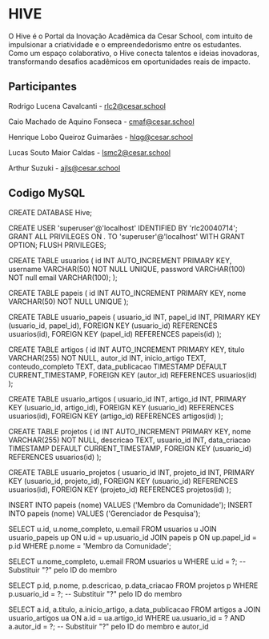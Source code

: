 # HIVE
O Hive é o Portal da Inovação Acadêmica da Cesar School, com intuito de impulsionar a criatividade e o empreendedorismo entre os estudantes. Como um espaço colaborativo, o Hive conecta talentos e ideias inovadoras, transformando desafios acadêmicos em oportunidades reais de impacto.

## Participantes

Rodrigo Lucena Cavalcanti - rlc2@cesar.school

Caio Machado de Aquino Fonseca - cmaf@cesar.school

Henrique Lobo Queiroz Guimarães - hlqg@cesar.school

Lucas Souto Maior Caldas - lsmc2@cesar.school

Arthur Suzuki - ajls@cesar.school

## Codigo MySQL

CREATE DATABASE Hive;

CREATE USER 'superuser'@'localhost' IDENTIFIED BY 'rlc20040714';
GRANT ALL PRIVILEGES ON *.* TO 'superuser'@'localhost' WITH GRANT OPTION;
FLUSH PRIVILEGES;


CREATE TABLE usuarios (
    id INT AUTO_INCREMENT PRIMARY KEY,
    username VARCHAR(50) NOT NULL UNIQUE,
    password VARCHAR(100) NOT null
    email VARCHAR(100);
);



CREATE TABLE papeis (
    id INT AUTO_INCREMENT PRIMARY KEY,
    nome VARCHAR(50) NOT NULL UNIQUE
);

CREATE TABLE usuario_papeis (
    usuario_id INT,
    papel_id INT,
    PRIMARY KEY (usuario_id, papel_id),
    FOREIGN KEY (usuario_id) REFERENCES usuarios(id),
    FOREIGN KEY (papel_id) REFERENCES papeis(id)
);

CREATE TABLE artigos (
    id INT AUTO_INCREMENT PRIMARY KEY,
    titulo VARCHAR(255) NOT NULL,
    autor_id INT,
    inicio_artigo TEXT,
    conteudo_completo TEXT,
    data_publicacao TIMESTAMP DEFAULT CURRENT_TIMESTAMP,
    FOREIGN KEY (autor_id) REFERENCES usuarios(id)
);

CREATE TABLE usuario_artigos (
    usuario_id INT,
    artigo_id INT,
    PRIMARY KEY (usuario_id, artigo_id),
    FOREIGN KEY (usuario_id) REFERENCES usuarios(id),
    FOREIGN KEY (artigo_id) REFERENCES artigos(id)
);

CREATE TABLE projetos (
    id INT AUTO_INCREMENT PRIMARY KEY,
    nome VARCHAR(255) NOT NULL,
    descricao TEXT,
    usuario_id INT,
    data_criacao TIMESTAMP DEFAULT CURRENT_TIMESTAMP,
    FOREIGN KEY (usuario_id) REFERENCES usuarios(id)
);

CREATE TABLE usuario_projetos (
    usuario_id INT,
    projeto_id INT,
    PRIMARY KEY (usuario_id, projeto_id),
    FOREIGN KEY (usuario_id) REFERENCES usuarios(id),
    FOREIGN KEY (projeto_id) REFERENCES projetos(id)
);

INSERT INTO papeis (nome) VALUES ('Membro da Comunidade');
INSERT INTO papeis (nome) VALUES ('Gerenciador de Pesquisa');

SELECT u.id, u.nome_completo, u.email
FROM usuarios u
JOIN usuario_papeis up ON u.id = up.usuario_id
JOIN papeis p ON up.papel_id = p.id
WHERE p.nome = 'Membro da Comunidade';

SELECT u.nome_completo, u.email
FROM usuarios u
WHERE u.id = ?;  -- Substituir "?" pelo ID do membro

SELECT p.id, p.nome, p.descricao, p.data_criacao
FROM projetos p
WHERE p.usuario_id = ?;  -- Substituir "?" pelo ID do membro

SELECT a.id, a.titulo, a.inicio_artigo, a.data_publicacao
FROM artigos a
JOIN usuario_artigos ua ON a.id = ua.artigo_id
WHERE ua.usuario_id = ? AND a.autor_id = ?;  -- Substituir "?" pelo ID do membro e autor_id
